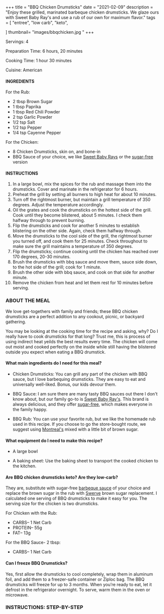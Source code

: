 +++
title = "BBQ Chicken Drumsticks"
date = "2021-02-09"
description = "Enjoy these grilled, marinated barbeque chicken drumsticks. We glaze ours with Sweet Baby Ray's and use a rub of our own for maximum flavor."
tags = [
    "entree",
    "low carb",
    "keto",
    
]
thumbnail= "images/bbqchicken.jpg "
+++

Servings: 4 <!--more-->

Preparation Time: 6 hours, 20 minutes

Cooking Time: 1 hour 30 minutes

Cuisine: American

#### INGREDIENTS 

For the Rub: 

* 2 tbsp Brown Sugar
* 1 tbsp Paprika
* 1 tbsp Red Chili Powder
* 2 tsp Garlic Powder
* 1/2 tsp Salt
* 1/2 tsp Pepper
* 1/4 tsp Cayenne Pepper

For the Chicken: 

* 8 Chicken Drumsticks, skin on, and bone-in
* BBQ Sauce of your choice, we like [Sweet Baby Rays](https://amzn.to/2NsxauJ) or the [sugar-free](https://amzn.to/2MYvhWR) version

#### INSTRUCTIONS

1. In a large bowl, mix the spices for the rub and massage them into the drumsticks. Cover and marinate in the refrigerator for 6 hours.
2. Preheat the grill by setting all burners to high heat for about 10 minutes.
3. Turn off the rightmost burner, but maintain a grill temperature of 350 degrees. Adjust the temperature accordingly.
4. Oil the grates and cook the drumsticks on the hottest side of the grill. Cook until they become blistered, about 5 minutes. I check them halfway through to prevent burning. 
5. Flip the drumsticks and cook for another 5 minutes to establish blistering on the other side. Again, check them halfway through. 
6. Move the drumsticks to the cool side of the grill, the rightmost burner you turned off, and cook them for 25 minutes. Check throughout to make sure the grill maintains a temperature of 350 degrees. 
7. Flip the drumsticks; continue cooking until the chicken has reached over 170 degrees, 20-30 minutes.
8. Brush the drumsticks with bbq sauce and move them, sauce side down, to the hot side of the grill; cook for 1 minute. 
9. Brush the other side with bbq sauce, and cook on that side for another minute.  
10. Remove the chicken from heat and let them rest for 10 minutes before serving.

### ABOUT THE MEAL 

We love get-togethers with family and friends; these BBQ chicken drumsticks are a perfect addition to any cookout, picnic, or backyard gathering. 

You may be looking at the cooking time for the recipe and asking, why? Do I really have to cook drumsticks for that long? Trust me, this is process of using indirect heat yeilds the best results every time. The chicken will come out moist and cooked perfectly on the inside while still having the blistered outside you expect when eating a BBQ drumstick. 

#### What main ingredients do I need for this meal?

* Chicken Drumsticks: You can grill any part of the chicken with BBQ sauce, but I love barbequing drumsticks. They are easy to eat and universally well-liked. Bonus, our kids devour them. 

* BBQ Sauce: I am sure there are many tasty BBQ sauces out there I don't know about, but our family go-to is [Sweet Baby Ray's](https://amzn.to/2NsxauJ). This brand is always delicious, and they offer [sugar-free](https://amzn.to/2MYvhWR), which makes everyone in the family happy. 

* BBQ Rub: You can use your favorite rub, but we like the homemade rub used in this recipe. If you choose to go the store-bought route, we suggest using [Montreal's](https://amzn.to/2QOX1P8) mixed with a little bit of brown sugar.

#### What equipment do I need to make this recipe?

* A large bowl 

* A baking sheet: Use the baking sheet to transport the cooked chicken to the kitchen. 

#### Are BBQ chicken drumsticks keto? Are they low-carb?

They are, substitute with sugar-free [barbeque sauce](https://amzn.to/2MYvhWR) of your choice and replace the brown sugar in the rub with [Swerve](https://amzn.to/39rvQQS) brown sugar replacement. I calculated one serving of BBQ drumsticks to make it easy for you. The serving size for the chicken is two drumsticks. 

For Chicken with the Rub: 

* CARBS– 1 Net Carb
* PROTEIN– 55g
* FAT– 13g

For the BBQ Sauce- 2 tbsp: 

* CARBS– 1 Net Carb 

#### Can I freeze BBQ Drumsticks?

Yes, first allow the drumsticks to cool completely, wrap them in aluminum foil, and add them to a freezer-safe container or Ziploc bag. The BBQ drumsticks will freeze for up to 3 months. When you’re ready to eat, let it defrost in the refrigerator overnight. To serve, warm them in the oven or microwave. 

### INSTRUCTIONS: STEP-BY-STEP 

